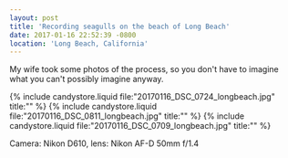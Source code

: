```yaml
---
layout: post
title: 'Recording seagulls on the beach of Long Beach'
date: 2017-01-16 22:52:39 -0800
location: 'Long Beach, California'
---
```


My wife took some photos of the process, so you don't have to imagine what you can't possibly imagine anyway.

{% include candystore.liquid file:"20170116_DSC_0724_longbeach.jpg" title:"" %}
{% include candystore.liquid file:"20170116_DSC_0811_longbeach.jpg" title:"" %}
{% include candystore.liquid file:"20170116_DSC_0709_longbeach.jpg" title:"" %}

Camera: Nikon D610, lens: Nikon AF-D 50mm f/1.4

